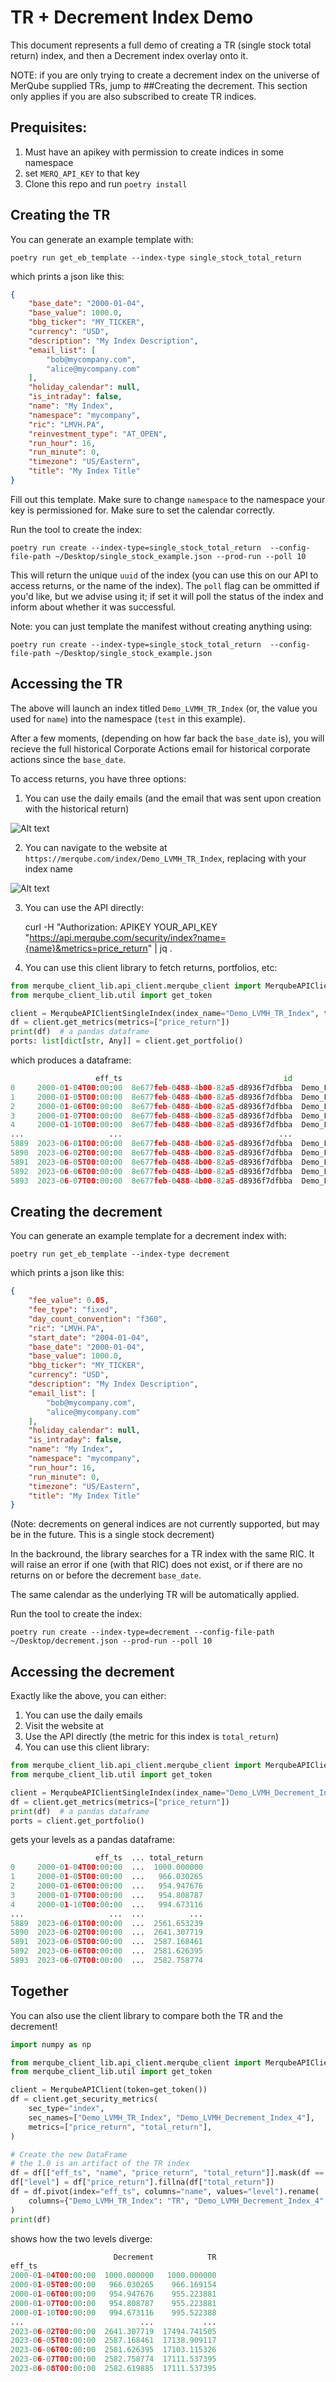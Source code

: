 # TR + Decrement Index Demo

This document represents a full demo of creating a TR (single stock total return) index, and then a Decrement index overlay onto it.

NOTE: if you are only trying to create a decrement index on the universe of MerQube supplied TRs, jump to ##Creating the decrement.
This section only applies if you are also subscribed to create TR indices.

## Prequisites:

1. Must have an apikey with permission to create indices in some namespace
1. set `MERQ_API_KEY` to that key
1. Clone this repo and run `poetry install`

## Creating the TR

You can generate an example template with:

```fish
poetry run get_eb_template --index-type single_stock_total_return
```

which prints a json like this:

```json
{
    "base_date": "2000-01-04",
    "base_value": 1000.0,
    "bbg_ticker": "MY_TICKER",
    "currency": "USD",
    "description": "My Index Description",
    "email_list": [
        "bob@mycompany.com",
        "alice@mycompany.com"
    ],
    "holiday_calendar": null,
    "is_intraday": false,
    "name": "My Index",
    "namespace": "mycompany",
    "ric": "LMVH.PA",
    "reinvestment_type": "AT_OPEN",
    "run_hour": 16,
    "run_minute": 0,
    "timezone": "US/Eastern",
    "title": "My Index Title"
}
```

Fill out this template. Make sure to change `namespace` to the namespace your key is permissioned for.
Make sure to set the calendar correctly.

Run the tool to create the index:

```fish
poetry run create --index-type=single_stock_total_return  --config-file-path ~/Desktop/single_stock_example.json --prod-run --poll 10
```

This will return the unique `uuid` of the index (you can use this on our API to access returns, or the name of the index).
The `poll` flag can be ommitted if you'd like, but we advise using it; if set it will poll the status of the index and inform about whether it was successful. 

Note: you can just template the manifest without creating anything using:

```fish
poetry run create --index-type=single_stock_total_return  --config-file-path ~/Desktop/single_stock_example.json
```

## Accessing the TR

The above will launch an index titled `Demo_LVMH_TR_Index` (or, the value you used for `name`) into the namespace (`test` in this example).

After a few moments, (depending on how far back the `base_date` is), you will recieve the full historical Corporate Actions email for historical corporate actions since the `base_date`.

To access returns, you have three options:
1. You can use the daily emails (and the email that was sent upon creation with the historical return)

![Alt text](imgs/tr_returns_email.png?raw=true "Title")

2. You can navigate to the website at `https://merqube.com/index/Demo_LVMH_TR_Index`, replacing with your index name

![Alt text](imgs/tr_website.png?raw=true "Title")

3. You can use the API directly:

     curl -H "Authorization: APIKEY YOUR_API_KEY "https://api.merqube.com/security/index?name={name}&metrics=price_return" | jq .

4. You can use this client library to fetch returns, portfolios, etc:

```python
from merqube_client_lib.api_client.merqube_client import MerqubeAPIClientSingleIndex
from merqube_client_lib.util import get_token

client = MerqubeAPIClientSingleIndex(index_name="Demo_LVMH_TR_Index", token=get_token())
df = client.get_metrics(metrics=["price_return"])
print(df)  # a pandas dataframe
ports: list[dict[str, Any]] = client.get_portfolio()
```


which produces a dataframe:

```python
                   eff_ts                                    id                name  price_return
0     2000-01-04T00:00:00  8e677feb-0488-4b00-82a5-d8936f7dfbba  Demo_LVMH_TR_Index   1000.000000
1     2000-01-05T00:00:00  8e677feb-0488-4b00-82a5-d8936f7dfbba  Demo_LVMH_TR_Index    966.169154
2     2000-01-06T00:00:00  8e677feb-0488-4b00-82a5-d8936f7dfbba  Demo_LVMH_TR_Index    955.223881
3     2000-01-07T00:00:00  8e677feb-0488-4b00-82a5-d8936f7dfbba  Demo_LVMH_TR_Index    955.223881
4     2000-01-10T00:00:00  8e677feb-0488-4b00-82a5-d8936f7dfbba  Demo_LVMH_TR_Index    995.522388
...                   ...                                   ...                 ...           ...
5889  2023-06-01T00:00:00  8e677feb-0488-4b00-82a5-d8936f7dfbba  Demo_LVMH_TR_Index  16966.256715
5890  2023-06-02T00:00:00  8e677feb-0488-4b00-82a5-d8936f7dfbba  Demo_LVMH_TR_Index  17494.741505
5891  2023-06-05T00:00:00  8e677feb-0488-4b00-82a5-d8936f7dfbba  Demo_LVMH_TR_Index  17138.909117
5892  2023-06-06T00:00:00  8e677feb-0488-4b00-82a5-d8936f7dfbba  Demo_LVMH_TR_Index  17103.115326
5893  2023-06-07T00:00:00  8e677feb-0488-4b00-82a5-d8936f7dfbba  Demo_LVMH_TR_Index  17111.537395
```

## Creating the decrement

You can generate an example template for a decrement index with:

    poetry run get_eb_template --index-type decrement

which prints a json like this:

```json
{
    "fee_value": 0.05,
    "fee_type": "fixed",
    "day_count_convention": "f360",
    "ric": "LMVH.PA",
    "start_date": "2004-01-04",
    "base_date": "2000-01-04",
    "base_value": 1000.0,
    "bbg_ticker": "MY_TICKER",
    "currency": "USD",
    "description": "My Index Description",
    "email_list": [
        "bob@mycompany.com",
        "alice@mycompany.com"
    ],
    "holiday_calendar": null,
    "is_intraday": false,
    "name": "My Index",
    "namespace": "mycompany",
    "run_hour": 16,
    "run_minute": 0,
    "timezone": "US/Eastern",
    "title": "My Index Title"
}
```
(Note: decrements on general indices are not currently supported, but may be in the future. This is a single stock decrement)

In the backround, the library searches for a TR index with the same RIC.
It will raise an error if one (with that RIC) does not exist, or if there are no returns on or before the decrement `base_date`.

The same calendar as the underlying TR will be automatically applied.

Run the tool to create the index:

```fish
poetry run create --index-type=decrement --config-file-path ~/Desktop/decrement.json --prod-run --poll 10
```

## Accessing the decrement

Exactly like the above, you can either:
1. You can use the daily emails
1. Visit the website at
1. Use the API directly (the metric for this index is `total_return`)
1. You can use this client library:

```python
from merqube_client_lib.api_client.merqube_client import MerqubeAPIClientSingleIndex
from merqube_client_lib.util import get_token

client = MerqubeAPIClientSingleIndex(index_name="Demo_LVMH_Decrement_Index", token=get_token())
df = client.get_metrics(metrics=["price_return"])
print(df)  # a pandas dataframe
ports = client.get_portfolio()
```
gets your levels as a pandas dataframe:

```python
                   eff_ts  ... total_return
0     2000-01-04T00:00:00  ...  1000.000000
1     2000-01-05T00:00:00  ...   966.030265
2     2000-01-06T00:00:00  ...   954.947676
3     2000-01-07T00:00:00  ...   954.808787
4     2000-01-10T00:00:00  ...   994.673116
...                   ...  ...          ...
5889  2023-06-01T00:00:00  ...  2561.653239
5890  2023-06-02T00:00:00  ...  2641.307719
5891  2023-06-05T00:00:00  ...  2587.168461
5892  2023-06-06T00:00:00  ...  2581.626395
5893  2023-06-07T00:00:00  ...  2582.758774
```

## Together

You can also use the client library to compare both the TR and the decrement!

```python
import numpy as np

from merqube_client_lib.api_client.merqube_client import MerqubeAPIClient
from merqube_client_lib.util import get_token

client = MerqubeAPIClient(token=get_token())
df = client.get_security_metrics(
    sec_type="index",
    sec_names=["Demo_LVMH_TR_Index", "Demo_LVMH_Decrement_Index_4"],
    metrics=["price_return", "total_return"],
)

# Create the new DataFrame
# the 1.0 is an artifact of the TR index
df = df[["eff_ts", "name", "price_return", "total_return"]].mask(df == 1.0, np.nan)
df["level"] = df["price_return"].fillna(df["total_return"])
df = df.pivot(index="eff_ts", columns="name", values="level").rename(
    columns={"Demo_LVMH_TR_Index": "TR", "Demo_LVMH_Decrement_Index_4": "Decrement"}
)
print(df)
```

shows how the two levels diverge:

```python
                       Decrement            TR
eff_ts
2000-01-04T00:00:00  1000.000000   1000.000000
2000-01-05T00:00:00   966.030265    966.169154
2000-01-06T00:00:00   954.947676    955.223881
2000-01-07T00:00:00   954.808787    955.223881
2000-01-10T00:00:00   994.673116    995.522388
...                          ...           ...
2023-06-02T00:00:00  2641.307719  17494.741505
2023-06-05T00:00:00  2587.168461  17138.909117
2023-06-06T00:00:00  2581.626395  17103.115326
2023-06-07T00:00:00  2582.758774  17111.537395
2023-06-08T00:00:00  2582.619885  17111.537395
```
